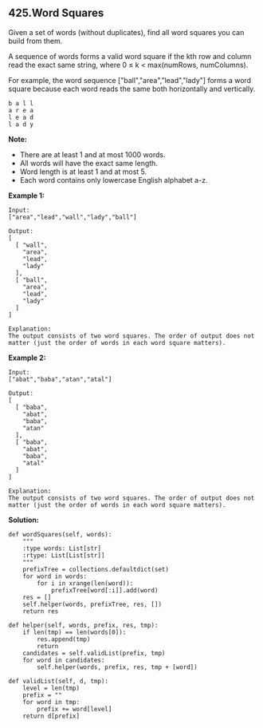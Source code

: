 ## 425.Word Squares

Given a set of words (without duplicates), find all word squares you can build from them.

A sequence of words forms a valid word square if the kth row and column read the exact same string, where 0 ≤ k < max(numRows, numColumns).

For example, the word sequence ["ball","area","lead","lady"] forms a word square because each word reads the same both horizontally and vertically.

    b a l l
    a r e a
    l e a d
    l a d y

**Note:**

* There are at least 1 and at most 1000 words.
* All words will have the exact same length.
* Word length is at least 1 and at most 5.
* Each word contains only lowercase English alphabet a-z.

**Example 1:**

    Input:
    ["area","lead","wall","lady","ball"]

    Output:
    [
      [ "wall",
        "area",
        "lead",
        "lady"
      ],
      [ "ball",
        "area",
        "lead",
        "lady"
      ]
    ]

    Explanation:
    The output consists of two word squares. The order of output does not matter (just the order of words in each word square matters).
**Example 2:**

    Input:
    ["abat","baba","atan","atal"]

    Output:
    [
      [ "baba",
        "abat",
        "baba",
        "atan"
      ],
      [ "baba",
        "abat",
        "baba",
        "atal"
      ]
    ]

    Explanation:
    The output consists of two word squares. The order of output does not matter (just the order of words in each word square matters).
    
**Solution:**

    def wordSquares(self, words):
        """
        :type words: List[str]
        :rtype: List[List[str]]
        """
        prefixTree = collections.defaultdict(set)
        for word in words:
            for i in xrange(len(word)):
                prefixTree[word[:i]].add(word)
        res = []
        self.helper(words, prefixTree, res, [])
        return res
    
    def helper(self, words, prefix, res, tmp):
        if len(tmp) == len(words[0]):
            res.append(tmp)
            return 
        candidates = self.validList(prefix, tmp)
        for word in candidates:
            self.helper(words, prefix, res, tmp + [word])
            
    def validList(self, d, tmp):
        level = len(tmp)
        prefix = ""
        for word in tmp:
            prefix += word[level]
        return d[prefix]